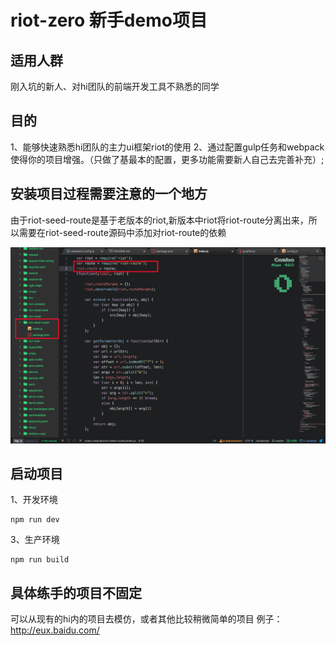# riot-zero 新手demo项目

## 适用人群
刚入坑的新人、对hi团队的前端开发工具不熟悉的同学

## 目的
1、能够快速熟悉hi团队的主力ui框架riot的使用
2、通过配置gulp任务和webpack使得你的项目增强。（只做了基最本的配置，更多功能需要新人自己去完善补充）;



## 安装项目过程需要注意的一个地方
由于riot-seed-route是基于老版本的riot,新版本中riot将riot-route分离出来，所以需要在riot-seed-route源码中添加对riot-route的依赖


![](修改.jpg)

## 启动项目

1、开发环境
```
npm run dev
```
3、生产环境
```
npm run build
```

## 具体练手的项目不固定
可以从现有的hi内的项目去模仿，或者其他比较稍微简单的项目
例子：http://eux.baidu.com/

